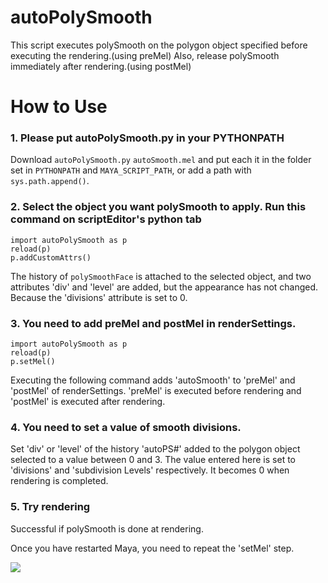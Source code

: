 # autoPolySmooth

This script executes polySmooth on the polygon object specified before executing the rendering.(using preMel)
Also, release polySmooth immediately after rendering.(using postMel)

# How to Use

### 1. Please put autoPolySmooth.py in your PYTHONPATH

Download `autoPolySmooth.py` `autoSmooth.mel` and put each it in the folder set in `PYTHONPATH` and `MAYA_SCRIPT_PATH`,
or add a path with `sys.path.append()`.


### 2. Select the object you want polySmooth to apply. Run this command on scriptEditor's python tab

```
import autoPolySmooth as p
reload(p)
p.addCustomAttrs()
```
The history of `polySmoothFace` is attached to the selected object, and two attributes 'div' and 'level' are added, but the appearance has not changed. Because the 'divisions' attribute is set to 0.


### 3. You need to add preMel and postMel in renderSettings.

```
import autoPolySmooth as p
reload(p)
p.setMel()
```
Executing the following command adds 'autoSmooth' to 'preMel' and 'postMel' of renderSettings.
'preMel' is executed before rendering and 'postMel' is executed after rendering.

### 4. You need to set a value of smooth divisions.

Set 'div' or 'level' of the history 'autoPS#' added to the polygon object selected to a value between 0 and 3. The value entered here is set to 'divisions' and 'subdivision Levels' respectively. It becomes 0 when rendering is completed.

### 5. Try rendering

Successful if polySmooth is done at rendering.

Once you have restarted Maya, you need to repeat the 'setMel' step.

[![](https://img.youtube.com/vi/WEPSfjKdDUc/0.jpg)](https://www.youtube.com/watch?v=WEPSfjKdDUc)
